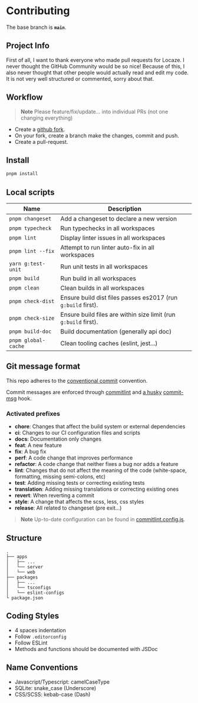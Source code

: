 # Contributing

The base branch is **`main`**.

## Project Info

First of all, I want to thank everyone who made pull requests for Locaze. I never thought the GitHub Community would be so nice! Because of this, I also never thought that other people would actually read and edit my code. It is not very well structured or commented, sorry about that.

## Workflow

> **Note**
> Please feature/fix/update... into individual PRs (not one changing everything)

- Create a [github fork](https://docs.github.com/en/get-started/quickstart/fork-a-repo).
- On your fork, create a branch make the changes, commit and push.
- Create a pull-request.

## Install

```bash
pnpm install
```

## Local scripts

| Name                         | Description                                                                                                                                             |
| ---------------------------- | ------------------------------------------------------------------------------------------------------------------------------------------------------- |
| `pnpm changeset`           | Add a changeset to declare a new version                                                                                                                |
| `pnpm typecheck`           | Run typechecks in all workspaces                                                                                                                        |
| `pnpm lint`                | Display linter issues in all workspaces                                                                                                                 |
| `pnpm lint --fix`          | Attempt to run linter auto-fix in all workspaces                                                                                                        |
| `yarn g:test-unit`           | Run unit tests in all workspaces                                                                                                                        |
| `pnpm build`               | Run build in all workspaces                                                                                                                             |
| `pnpm clean`               | Clean builds in all workspaces                                                                                                                          |
| `pnpm check-dist`          | Ensure build dist files passes es2017 (run `g:build` first).                                                                                            |
| `pnpm check-size`          | Ensure build files are within size limit (run `g:build` first).                                                                                         |
| `pnpm build-doc`           | Build documentation (generally api doc)                                                                                                                 |
| `pnpm global-cache`    | Clean tooling caches (eslint, jest...)
## Git message format

This repo adheres to the [conventional commit](https://www.conventionalcommits.org/en/v1.0.0/) convention.

Commit messages are enforced through [commitlint](https://github.com/conventional-changelog/commitlint) and [a husky](https://github.com/typicode/husky) [commit-msg](https://github.com/belgattitude/nextjs-monorepo-example/blob/main/.husky/commit-msg) hook.

### Activated prefixes

- **chore**: Changes that affect the build system or external dependencies
- **ci**: Changes to our CI configuration files and scripts
- **docs**: Documentation only changes
- **feat**: A new feature
- **fix**: A bug fix
- **perf**: A code change that improves performance
- **refactor**: A code change that neither fixes a bug nor adds a feature
- **lint**: Changes that do not affect the meaning of the code (white-space, formatting, missing semi-colons, etc)
- **test**: Adding missing tests or correcting existing tests
- **translation**: Adding missing translations or correcting existing ones
- **revert**: When reverting a commit
- **style**: A change that affects the scss, less, css styles
- **release**: All related to changeset (pre exit...)

> **Note**
> Up-to-date configuration can be found in [commitlint.config.js](https://github.com/fammanh/locaze/blob/main/commitlint.config.js).

## Structure

```
.
├── apps
│   ├── ...
│   └── server
│   └── web
├── packages
│   ├── ...
│   └── tsconfigs
│   └── eslint-configs
└ package.json
```

## Coding Styles

- 4 spaces indentation
- Follow `.editorconfig`
- Follow ESLint
- Methods and functions should be documented with JSDoc

## Name Conventions

- Javascript/Typescript: camelCaseType
- SQLite: snake_case (Underscore)
- CSS/SCSS: kebab-case (Dash)

